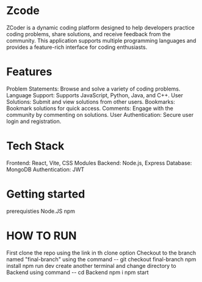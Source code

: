 # Zcode
ZCoder is a dynamic coding platform designed to help developers practice coding problems, share solutions, and receive feedback from the community. This application supports multiple programming languages and provides a feature-rich interface for coding enthusiasts.
# Features
Problem Statements: Browse and solve a variety of coding problems.
Language Support: Supports JavaScript, Python, Java, and C++.
User Solutions: Submit and view solutions from other users.
Bookmarks: Bookmark solutions for quick access.
Comments: Engage with the community by commenting on solutions.
User Authentication: Secure user login and registration.
# Tech Stack
Frontend: React, Vite, CSS Modules
Backend: Node.js, Express
Database: MongoDB
Authentication: JWT

# Getting started
prerequisties
Node.JS
npm

# HOW TO RUN
First clone the repo using the link in th clone option
Checkout to the branch named "final-branch" using the command -- git checkout final-branch
npm install
npm run dev
create another terminal and change directory to Backend using command -- cd Backend
npm i
npm start
